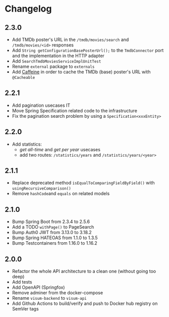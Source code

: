 # Changelog

## 2.3.0

* Add TMDb poster's URL in the `/tmdb/movies/search` and `/tmdb/movies/<id>` responses
* Add `String getConfigurationBasePosterUrl();` to the `TmdbConnector` port and the implementation in the HTTP adapter
* Add `SearchTmdbMoviesServiceImplUnitTest`
* Rename `external` package to `externals`
* Add [Caffeine](https://github.com/ben-manes/caffeine) in order to cache the TMDb (base) poster's URL with `@Cacheable`

## 2.2.1

* Add pagination usecases IT
* Move Spring Specification related code to the infrastructure
* Fix the pagination search problem by using a `Specification<xxxEntity>`

## 2.2.0

* Add statistics:
    - _get all-time_ and _get per year_ usecases
    - add two routes: `/statistics/years` and `/statistics/years/<year>`

## 2.1.1

* Replace deprecated method `isEqualToComparingFieldByField()` with `usingRecursiveComparison()`
* Remove `hashCode`and `equals` on related models

## 2.1.0

* Bump Spring Boot from 2.3.4 to 2.5.6
* Add a TODO `withPage()` to PageSearch
* Bump Auth0 JWT from 3.13.0 to 3.18.2
* Bump Spring HATEOAS from 1.1.0 to 1.3.5
* Bump Testcontainers from 1.16.0 to 1.16.2

## 2.0.0

* Refactor the whole API architecture to a clean one (without going too deep)
* Add tests
* Add OpenAPI (Springfox)
* Remove adminer from the docker-compose
* Rename `visum-backend` to `visum-api`
* Add Github Actions to build/verify and push to Docker hub registry on SemVer tags
